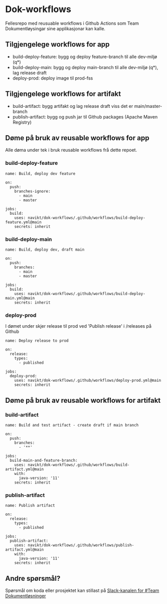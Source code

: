 # Dok-workflows
Fellesrepo med reusuable workflows i Github Actions som Team Dokumentløysingar sine applikasjonar kan kalle.

## Tilgjengelege workflows for app
- build-deploy-feature: bygg og deploy feature-branch til alle dev-miljø (q*)
- build-deploy-main: bygg og deploy main-branch til alle dev-miljø (q*), lag release draft
- deploy-prod: deploy image til prod-fss

## Tilgjengelege workflows for artifakt
- build-artifact: bygg artifakt og lag release draft viss det er main/master-branch
- publish-artifact: bygg og push jar til Github packages (Apache Maven Registry)

## Døme på bruk av reusable workflows for app
Alle døma under tek i bruk reusable workflows frå dette repoet.

### build-deploy-feature
```
name: Build, deploy dev feature

on:
  push:
    branches-ignore:
      - main
      - master

jobs:
  build:
    uses: navikt/dok-workflows/.github/workflows/build-deploy-feature.yml@main
    secrets: inherit
```

### build-deploy-main
```
name: Build, deploy dev, draft main

on:
  push:
    branches:
      - main
      - master

jobs:
  build:
    uses: navikt/dok-workflows/.github/workflows/build-deploy-main.yml@main
    secrets: inherit
```

### deploy-prod
I dømet under skjer release til prod ved 'Publish release' i /releases på Github
```
name: Deploy release to prod

on:
  release:
    types:
      - published

jobs:
  deploy-prod:
    uses: navikt/dok-workflows/.github/workflows/deploy-prod.yml@main
    secrets: inherit
```

## Døme på bruk av reusable workflows for artifakt

### build-artifact
```
name: Build and test artifact - create draft if main branch

on:
  push:
    branches:
      - '**'

jobs:
  build-main-and-feature-branch:
    uses: navikt/dok-workflows/.github/workflows/build-artifact.yml@main
    with:
      java-version: '11'
    secrets: inherit
```

### publish-artifact
```
name: Publish artifact

on:
  release:
    types:
      - published

jobs:
  publish-artifact:
    uses: navikt/dok-workflows/.github/workflows/publish-artifact.yml@main
    with:
      java-version: '11'
    secrets: inherit
```

## Andre spørsmål?
Spørsmål om koda eller prosjektet kan stillast på [Slack-kanalen for \#Team Dokumentløsninger](https://nav-it.slack.com/archives/C6W9E5GPJ)
